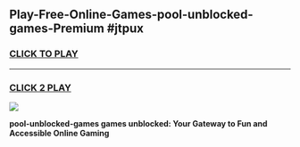 
## Play-Free-Online-Games-pool-unblocked-games-Premium #jtpux
<h3>
<a href="https://premium.freeplayer.one?title=pool-unblocked-games&ref=8M">CLICK TO PLAY</a></h3>
<hr>

<h3>
<a href="https://premium.freeplayer.one?title=pool-unblocked-games&ref=8M">CLICK 2 PLAY</a>
  
</h3>

<a href="https://premium.freeplayer.one?title=pool-unblocked-games&ref=8M"><img src="https://clearcache.store/games.png"></a>


**pool-unblocked-games games unblocked: Your Gateway to Fun and Accessible Online Gaming**
